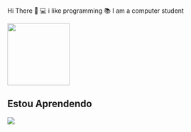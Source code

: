   Hi There  👋 
 💻 i like programming
 📚 I am a computer student

<!---
**DavilsDev599/DavilsDev599** is a ✨ special ✨ repository because its `README.md` (this file) appears on your GitHub profile.
You can click the Preview link to take a look at your changes.
 💻 i like programming
 📚 I am a computer student
--->

<img src="https://animeflix.com.br/wp-content/uploads/2025/02/Hunter-x-Hunter-1-696x392.jpg" height="140vw" widht="100">

## Estou Aprendendo 

<img src="https://www.google.com/url?sa=i&url=https%3A%2F%2Fwww.stickpng.com%2Fpt-br%2Fimg%2Ficones-logos-emojis%2Fempresas-tecnicas%2Flogotipo-completo-em-preto-java&psig=AOvVaw3LGNg38mp4_NR1leJ0iwMq&ust=1745607645486000&source=images&cd=vfe&opi=89978449&ved=0CBQQjRxqFwoTCMjQ0bCt8YwDFQAAAAAdAAAAABAS">
